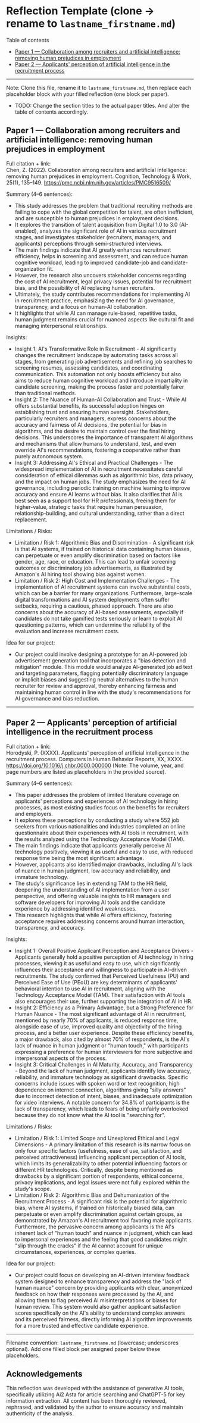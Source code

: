 # Reflection Template (clone → rename to `lastname_firstname.md`)

Table of contents
- [Paper 1 — Collaboration among recruiters and artificial intelligence: removing human prejudices in employment](#paper-1)
- [Paper 2 — Applicants' perception of artificial intelligence in the recruitment process](#paper-2)

---

Note: Clone this file, rename it to `lastname_firstname.md`, then replace each placeholder block with your filled reflection (one block per paper).
- TODO: Change the section titles to the actual paper titles. And alter the table of contents accordingly.

<a id="paper-1"></a>

## Paper 1 — Collaboration among recruiters and artificial intelligence: removing human prejudices in employment
Full citation + link:  
Chen, Z. (2022). Collaboration among recruiters and artificial intelligence: removing human prejudices in employment. Cognition, Technology & Work, 25(1), 135–149. https://pmc.ncbi.nlm.nih.gov/articles/PMC9516509/

Summary (4–6 sentences):  
- This study addresses the problem that traditional recruiting methods are failing to cope with the global competition for talent, are often inefficient, and are susceptible to human prejudices in employment decisions.
- It explores the transition of talent acquisition from Digital 1.0 to 3.0 (AI-enabled), analyzes the significant role of AI in various recruitment stages, and investigates stakeholder (recruiters, managers, and applicants) perceptions through semi-structured interviews.
- The main findings indicate that AI greatly enhances recruitment efficiency, helps in screening and assessment, and can reduce human cognitive workload, leading to improved candidate-job and candidate-organization fit.
- However, the research also uncovers stakeholder concerns regarding the cost of AI recruitment, legal privacy issues, potential for recruitment bias, and the possibility of AI replacing human recruiters.
- Ultimately, the study contributes recommendations for implementing AI in recruitment practice, emphasizing the need for AI governance, transparency, and a focus on human-AI collaboration.
- It highlights that while AI can manage rule-based, repetitive tasks, human judgment remains crucial for nuanced aspects like cultural fit and managing interpersonal relationships.

Insights:
- Insight 1: AI's Transformative Role in Recruitment - AI significantly changes the recruitment landscape by automating tasks across all stages, from generating job advertisements and refining job searches to screening resumes, assessing candidates, and coordinating communication. This automation not only boosts efficiency but also aims to reduce human cognitive workload and introduce impartiality in candidate screening, making the process faster and potentially fairer than traditional methods.
- Insight 2: The Nuance of Human-AI Collaboration and Trust - While AI offers substantial benefits, its successful adoption hinges on establishing trust and ensuring human oversight. Stakeholders, particularly recruiters and managers, express concerns about the accuracy and fairness of AI decisions, the potential for bias in algorithms, and the desire to maintain control over the final hiring decisions. This underscores the importance of transparent AI algorithms and mechanisms that allow humans to understand, test, and even override AI's recommendations, fostering a cooperative rather than purely autonomous system.
- Insight 3: Addressing AI's Ethical and Practical Challenges - The widespread implementation of AI in recruitment necessitates careful consideration of ethical dilemmas such as algorithmic bias, data privacy, and the impact on human jobs. The study emphasizes the need for AI governance, including periodic training on machine learning to improve accuracy and ensure AI learns without bias. It also clarifies that AI is best seen as a support tool for HR professionals, freeing them for higher-value, strategic tasks that require human persuasion, relationship-building, and cultural understanding, rather than a direct replacement.

Limitations / Risks:
- Limitation / Risk 1: Algorithmic Bias and Discrimination - A significant risk is that AI systems, if trained on historical data containing human biases, can perpetuate or even amplify discrimination based on factors like gender, age, race, or education. This can lead to unfair screening outcomes or discriminatory job advertisements, as illustrated by Amazon's AI hiring tool showing bias against women.
- Limitation / Risk 2: High Cost and Implementation Challenges - The implementation of AI recruitment systems can involve substantial costs, which can be a barrier for many organizations. Furthermore, large-scale digital transformations and AI system deployments often suffer setbacks, requiring a cautious, phased approach. There are also concerns about the accuracy of AI-based assessments, especially if candidates do not take gamified tests seriously or learn to exploit AI questioning patterns, which can undermine the reliability of the evaluation and increase recruitment costs.

Idea for our project:
- Our project could involve designing a prototype for an AI-powered job advertisement generation tool that incorporates a "bias detection and mitigation" module. This module would analyze AI-generated job ad text and targeting parameters, flagging potentially discriminatory language or implicit biases and suggesting neutral alternatives to the human recruiter for review and approval, thereby enhancing fairness and maintaining human control in line with the study's recommendations for AI governance and bias reduction.

---

<a id="paper-2"></a>

## Paper 2 — Applicants' perception of artificial intelligence in the recruitment process
Full citation + link:  
Horodyski, P. (XXXX). Applicants' perception of artificial intelligence in the recruitment process. Computers in Human Behavior Reports, XX, XXXX. https://doi.org/10.1016/j.chbr.0000.000000 (Note: The volume, year, and page numbers are listed as placeholders in the provided source).

Summary (4–6 sentences):  
- This paper addresses the problem of limited literature coverage on applicants' perceptions and experiences of AI technology in hiring processes, as most existing studies focus on the benefits for recruiters and employers.
- It explores these perceptions by conducting a study where 552 job seekers from various nationalities and industries completed an online questionnaire about their experiences with AI tools in recruitment, with the results analyzed using the Technology Acceptance Model (TAM).
- The main findings indicate that applicants generally perceive AI technology positively, viewing it as useful and easy to use, with reduced response time being the most significant advantage.
- However, applicants also identified major drawbacks, including AI's lack of nuance in human judgment, low accuracy and reliability, and immature technology.
- The study's significance lies in extending TAM to the HR field, deepening the understanding of AI implementation from a user perspective, and offering valuable insights to HR managers and software developers for improving AI tools and the candidate experience by addressing identified weaknesses.
- This research highlights that while AI offers efficiency, fostering acceptance requires addressing concerns around human interaction, transparency, and accuracy.

Insights:
- Insight 1: Overall Positive Applicant Perception and Acceptance Drivers - Applicants generally hold a positive perception of AI technology in hiring processes, viewing it as useful and easy to use, which significantly influences their acceptance and willingness to participate in AI-driven recruitments. The study confirmed that Perceived Usefulness (PU) and Perceived Ease of Use (PEoU) are key determinants of applicants' behavioral intention to use AI in recruitment, aligning with the Technology Acceptance Model (TAM). Their satisfaction with AI tools also encourages their use, further supporting the integration of AI in HR.
- Insight 2: Efficiency as a Primary Advantage, but a Strong Preference for Human Nuance - The most significant advantage of AI in recruitment, mentioned by nearly 70% of applicants, is reduced response time, alongside ease of use, improved quality and objectivity of the hiring process, and a better user experience. Despite these efficiency benefits, a major drawback, also cited by almost 70% of respondents, is the AI's lack of nuance in human judgment or "human touch," with participants expressing a preference for human interviewers for more subjective and interpersonal aspects of the process.
- Insight 3: Critical Challenges in AI Maturity, Accuracy, and Transparency - Beyond the lack of human judgment, applicants identify low accuracy, reliability, and immature technology as significant drawbacks. Specific concerns include issues with spoken word or text recognition, high dependence on internet connection, algorithms giving "silly answers" due to incorrect detection of intent, biases, and inadequate optimization for video interviews. A notable concern for 34.8% of participants is the lack of transparency, which leads to fears of being unfairly overlooked because they do not know what the AI tool is "searching for".

Limitations / Risks:
- Limitation / Risk 1: Limited Scope and Unexplored Ethical and Legal Dimensions - A primary limitation of this research is its narrow focus on only four specific factors (usefulness, ease of use, satisfaction, and perceived attractiveness) influencing applicant perception of AI tools, which limits its generalizability to other potential influencing factors or different HR technologies. Critically, despite being mentioned as drawbacks by a significant portion of respondents, ethical concerns, privacy implications, and legal issues were not fully explored within the study's scope.
- Limitation / Risk 2: Algorithmic Bias and Dehumanization of the Recruitment Process - A significant risk is the potential for algorithmic bias, where AI systems, if trained on historically biased data, can perpetuate or even amplify discrimination against certain groups, as demonstrated by Amazon's AI recruitment tool favoring male applicants. Furthermore, the pervasive concern among applicants is the AI's inherent lack of "human touch" and nuance in judgment, which can lead to impersonal experiences and the feeling that good candidates might "slip through the cracks" if the AI cannot account for unique circumstances, experiences, or complex queries.

Idea for our project:
- Our project could focus on developing an AI-driven interview feedback system designed to enhance transparency and address the "lack of human nuance" concern by providing applicants with clear, anonymized feedback on how their responses were processed by the AI, and allowing them to flag perceived AI misinterpretations or biases for human review. This system would also gather applicant satisfaction scores specifically on the AI's ability to understand complex answers and its perceived fairness, directly informing AI algorithm improvements for a more trusted and effective candidate experience.

---

Filename convention: `lastname_firstname.md` (lowercase; underscores optional). Add one filled block per assigned paper below these placeholders.

## Acknowledgements
This reflection was developed with the assistance of generative AI tools, specifically utilizing Ai2 Asta for article searching and ChatGPT-5 for key information extraction. All content has been thoroughly reviewed, rephrased, and validated by the author to ensure accuracy and maintain authenticity of the analysis.
